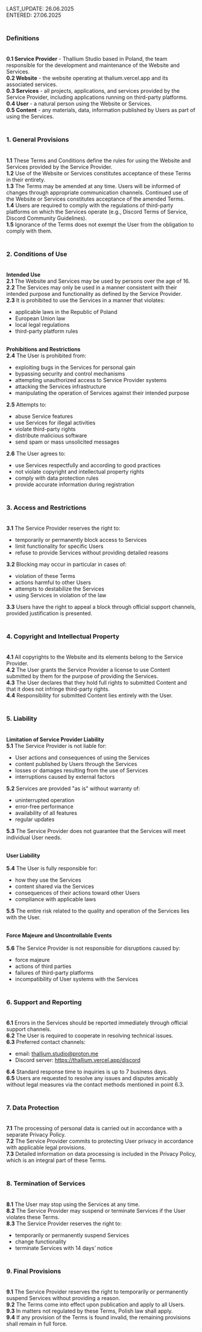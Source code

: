 LAST_UPDATE: 26.06.2025  
ENTERED: 27.06.2025

### <br> Definitions<br><br>
**0.1 Service Provider** - Thallium Studio based in Poland, the team responsible for the development and maintenance of the Website and Services.<br>
**0.2 Website** - the website operating at thalium.vercel.app and its associated services.<br>
**0.3 Services** - all projects, applications, and services provided by the Service Provider, including applications running on third-party platforms.<br>
**0.4 User** - a natural person using the Website or Services.<br>
**0.5 Content** - any materials, data, information published by Users as part of using the Services.<br>

### <br> 1. General Provisions<br><br>

**1.1** These Terms and Conditions define the rules for using the Website and Services provided by the Service Provider.<br>
**1.2** Use of the Website or Services constitutes acceptance of these Terms in their entirety.<br>
**1.3** The Terms may be amended at any time. Users will be informed of changes through appropriate communication channels. Continued use of the Website or Services constitutes acceptance of the amended Terms.<br>
**1.4** Users are required to comply with the regulations of third-party platforms on which the Services operate (e.g., Discord Terms of Service, Discord Community Guidelines).<br>
**1.5** Ignorance of the Terms does not exempt the User from the obligation to comply with them.<br>

### <br> 2. Conditions of Use<br><br>

**Intended Use**<br>
**2.1** The Website and Services may be used by persons over the age of 16.<br>
**2.2** The Services may only be used in a manner consistent with their intended purpose and functionality as defined by the Service Provider.<br>
**2.3** It is prohibited to use the Services in a manner that violates:<br>
- applicable laws in the Republic of Poland<br>
- European Union law<br>
- local legal regulations<br>
- third-party platform rules<br><br>

**Prohibitions and Restrictions**<br>
**2.4** The User is prohibited from:<br>
- exploiting bugs in the Services for personal gain<br>
- bypassing security and control mechanisms<br>
- attempting unauthorized access to Service Provider systems<br>
- attacking the Services infrastructure<br>
- manipulating the operation of Services against their intended purpose<br>

**2.5** Attempts to:<br>
- abuse Service features<br>
- use Services for illegal activities<br>
- violate third-party rights<br>
- distribute malicious software<br>
- send spam or mass unsolicited messages<br>

**2.6** The User agrees to:<br>
- use Services respectfully and according to good practices<br>
- not violate copyright and intellectual property rights<br>
- comply with data protection rules<br>
- provide accurate information during registration<br>

### <br> 3. Access and Restrictions<br><br>

**3.1** The Service Provider reserves the right to:<br>
- temporarily or permanently block access to Services<br>
- limit functionality for specific Users<br>
- refuse to provide Services without providing detailed reasons<br>

**3.2** Blocking may occur in particular in cases of:<br>
- violation of these Terms<br>
- actions harmful to other Users<br>
- attempts to destabilize the Services<br>
- using Services in violation of the law<br>

**3.3** Users have the right to appeal a block through official support channels, provided justification is presented.<br>

### <br> 4. Copyright and Intellectual Property<br><br>

**4.1** All copyrights to the Website and its elements belong to the Service Provider.<br>
**4.2** The User grants the Service Provider a license to use Content submitted by them for the purpose of providing the Services.<br>
**4.3** The User declares that they hold full rights to submitted Content and that it does not infringe third-party rights.<br>
**4.4** Responsibility for submitted Content lies entirely with the User.<br>

### <br> 5. Liability<br><br>

**Limitation of Service Provider Liability**<br>
**5.1** The Service Provider is not liable for:<br>
- User actions and consequences of using the Services<br>
- content published by Users through the Services<br>
- losses or damages resulting from the use of Services<br>
- interruptions caused by external factors<br>

**5.2** Services are provided "as is" without warranty of:<br>
- uninterrupted operation<br>
- error-free performance<br>
- availability of all features<br>
- regular updates<br>

**5.3** The Service Provider does not guarantee that the Services will meet individual User needs.<br>

<br>**User Liability**<br><br>
**5.4** The User is fully responsible for:<br>
- how they use the Services<br>
- content shared via the Services<br>
- consequences of their actions toward other Users<br>
- compliance with applicable laws<br>

**5.5** The entire risk related to the quality and operation of the Services lies with the User.<br>

<br>**Force Majeure and Uncontrollable Events**<br><br>
**5.6** The Service Provider is not responsible for disruptions caused by:<br>
- force majeure<br>
- actions of third parties<br>
- failures of third-party platforms<br>
- incompatibility of User systems with the Services<br>

### <br> 6. Support and Reporting<br><br>

**6.1** Errors in the Services should be reported immediately through official support channels.<br>
**6.2** The User is required to cooperate in resolving technical issues.<br>
**6.3** Preferred contact channels:<br>
- email: thallium.studio@proton.me<br>
- Discord server: https://thallium.vercel.app/discord<br>

**6.4** Standard response time to inquiries is up to 7 business days.<br>
**6.5** Users are requested to resolve any issues and disputes amicably without legal measures via the contact methods mentioned in point 6.3.<br>

### <br> 7. Data Protection<br><br>

**7.1** The processing of personal data is carried out in accordance with a separate Privacy Policy.<br>
**7.2** The Service Provider commits to protecting User privacy in accordance with applicable legal provisions.<br>
**7.3** Detailed information on data processing is included in the Privacy Policy, which is an integral part of these Terms.<br>

### <br> 8. Termination of Services<br><br>

**8.1** The User may stop using the Services at any time.<br>
**8.2** The Service Provider may suspend or terminate Services if the User violates these Terms.<br>
**8.3** The Service Provider reserves the right to:<br>
- temporarily or permanently suspend Services<br>
- change functionality<br>
- terminate Services with 14 days’ notice<br>

### <br> 9. Final Provisions<br><br>

**9.1** The Service Provider reserves the right to temporarily or permanently suspend Services without providing a reason.<br>
**9.2** The Terms come into effect upon publication and apply to all Users.<br>
**9.3** In matters not regulated by these Terms, Polish law shall apply.<br>
**9.4** If any provision of the Terms is found invalid, the remaining provisions shall remain in full force.<br>
